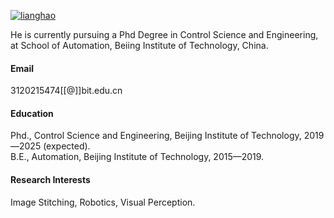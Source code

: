 

[![lianghao](https://img.shields.io/badge/lianghao-github-blue?logo=github)](https://github.com/lhlawrence)

He is currently pursuing a Phd Degree in Control Science and Engineering, at School of Automation, Beiing Institute of Technology, China.

#### Email
3120215474[[@]]bit.edu.cn

#### Education
Phd., Control Science and Engineering, Beijing Institute of Technology, 2019—2025 (expected).\
B.E., Automation, Beijing Institute of Technology, 2015—2019.

#### Research Interests
Image Stitching, Robotics, Visual Perception.

